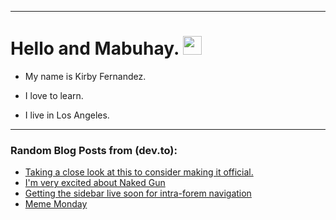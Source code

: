 
<img src="https://komarev.com/ghpvc/?username=kirbygit&style=flat-square&color=blue" alt=""/>

---
<h1>
  Hello and Mabuhay.
  <img src="https://media.giphy.com/media/hvRJCLFzcasrR4ia7z/giphy.gif" width="30px"/>
</h1>

- My name is Kirby Fernandez.

- I love to learn.

- I live in Los Angeles.

---

### Random Blog Posts from (dev.to):
<!-- BLOG-POST-LIST:START -->
- [Taking a close look at this to consider making it official.](https://dev.to/ben/taking-a-close-look-at-this-to-consider-making-it-official-agi)
- [I&#39;m very excited about Naked Gun](https://dev.to/ben/im-very-excited-about-naked-gun-480n)
- [Getting the sidebar live soon for intra-forem navigation](https://dev.to/ben/getting-the-sidebar-live-soon-for-intra-forem-navigation-39i8)
- [Meme Monday](https://dev.to/ben/meme-monday-3pe5)
<!-- BLOG-POST-LIST:END -->
